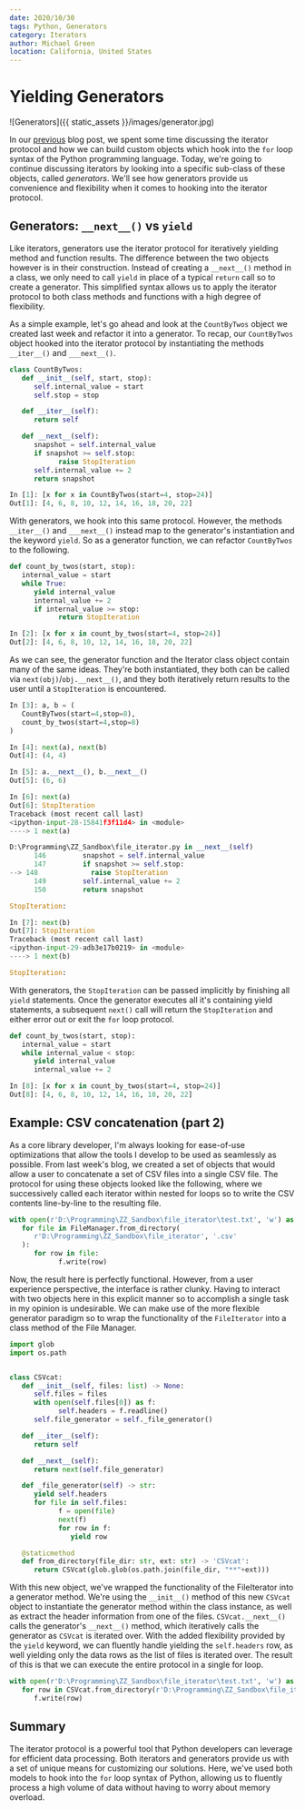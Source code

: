 ```yaml
---
date: 2020/10/30
tags: Python, Generators
category: Iterators
author: Michael Green
location: California, United States
---
```


# Yielding Generators

![Generators]({{ static_assets }}/images/generator.jpg)

In our [previous](https://1mikegrn.github.io/blog/posts/2020_10_23/) blog post, we spent some time discussing the iterator protocol and how we can build custom objects which hook into the `for` loop syntax of the Python programming language. Today, we're going to continue discussing iterators by looking into a specific sub-class of these objects, called *generators*. We'll see how generators provide us convenience and flexibility when it comes to hooking into the iterator protocol.

## Generators: `__next__()` vs `yield`

Like iterators, generators use the iterator protocol for iteratively yielding method and function results. The difference between the two objects however is in their construction. Instead of creating a `__next__()` method in a class, we only need to call `yield` in place of a typical `return` call so to create a generator. This simplified syntax allows us to apply the iterator protocol to both class methods and functions with a high degree of flexibility.

As a simple example, let's go ahead and look at the `CountByTwos` object we created last week and refactor it into a generator. To recap, our `CountByTwos` object hooked into the iterator protocol by instantiating the methods `__iter__()` and `___next__()`.

```python
class CountByTwos:
   def __init__(self, start, stop):
      self.internal_value = start
      self.stop = stop

   def __iter__(self):
      return self

   def __next__(self):
      snapshot = self.internal_value
      if snapshot >= self.stop:
            raise StopIteration
      self.internal_value += 2
      return snapshot
```

```python
In [1]: [x for x in CountByTwos(start=4, stop=24)]
Out[1]: [4, 6, 8, 10, 12, 14, 16, 18, 20, 22]
```

With generators, we hook into this same protocol. However, the methods `__iter__()` and `___next__()` instead map to the generator's instantiation and the keyword `yield`. So as a generator function, we can refactor `CountByTwos` to the following.

```python
def count_by_twos(start, stop):
   internal_value = start
   while True:
      yield internal_value
      internal_value += 2
      if internal_value >= stop:
            return StopIteration
```

```python
In [2]: [x for x in count_by_twos(start=4, stop=24)]
Out[2]: [4, 6, 8, 10, 12, 14, 16, 18, 20, 22]
```
As we can see, the generator function and the Iterator class object contain many of the same ideas. They're both instantiated, they both can be called via `next(obj)`/`obj.__next__()`, and they both iteratively return results to the user until a `StopIteration` is encountered.

```python
In [3]: a, b = (
   CountByTwos(start=4,stop=8), 
   count_by_twos(start=4,stop=8)
)

In [4]: next(a), next(b)
Out[4]: (4, 4)

In [5]: a.__next__(), b.__next__()
Out[5]: (6, 6)

In [6]: next(a)
Out[6]: StopIteration                             
Traceback (most recent call last)
<ipython-input-28-15841f3f11d4> in <module>
----> 1 next(a)

D:\Programming\ZZ_Sandbox\file_iterator.py in __next__(self)
      146         snapshot = self.internal_value
      147         if snapshot >= self.stop:
--> 148             raise StopIteration
      149         self.internal_value += 2
      150         return snapshot

StopIteration:

In [7]: next(b)
Out[7]: StopIteration                             
Traceback (most recent call last)
<ipython-input-29-adb3e17b0219> in <module>
----> 1 next(b)

StopIteration:
```

With generators, the `StopIteration` can be passed implicitly by finishing all `yield` statements. Once the generator executes all it's containing yield statements, a subsequent `next()` call will return the `StopIteration` and either error out or exit the `for` loop protocol.

```python
def count_by_twos(start, stop):
   internal_value = start
   while internal_value < stop:
      yield internal_value
      internal_value += 2
```
```python
In [8]: [x for x in count_by_twos(start=4, stop=24)]
Out[8]: [4, 6, 8, 10, 12, 14, 16, 18, 20, 22]
```

## Example: CSV concatenation (part 2)

As a core library developer, I'm always looking for ease-of-use optimizations that allow the tools I develop to be used as seamlessly as possible. From last week's blog, we created a set of objects that would allow a user to concatenate a set of CSV files into a single CSV file. The protocol for using these objects looked like the following, where we successively called each iterator within nested for loops so to write the CSV contents line-by-line to the resulting file.

```python
with open(r'D:\Programming\ZZ_Sandbox\file_iterator\test.txt', 'w') as f:
   for file in FileManager.from_directory(
      r'D:\Programming\ZZ_Sandbox\file_iterator', '.csv'
   ):
      for row in file:
            f.write(row)
```

Now, the result here is perfectly functional. However, from a user experience perspective, the interface is rather clunky. Having to interact with two objects here in this explicit manner so to accomplish a single task in my opinion is undesirable. We can make use of the more flexible generator paradigm so to wrap the functionality of the `FileIterator` into a class method of the File Manager.

```python
import glob
import os.path


class CSVcat:
   def __init__(self, files: list) -> None:
      self.files = files
      with open(self.files[0]) as f:
            self.headers = f.readline()
      self.file_generator = self._file_generator()

   def __iter__(self):
      return self

   def __next__(self):
      return next(self.file_generator)

   def _file_generator(self) -> str:
      yield self.headers
      for file in self.files:
            f = open(file)
            next(f)
            for row in f:
               yield row

   @staticmethod
   def from_directory(file_dir: str, ext: str) -> 'CSVcat':
      return CSVcat(glob.glob(os.path.join(file_dir, "**"+ext)))
```

With this new object, we've wrapped the functionality of the FileIterator into a generator method. We're using the `__init__()` method of this new `CSVcat` object to instantiate the generator method within the class instance, as well as extract the header information from one of the files. `CSVcat.__next__()` calls the generator's `__next__()` method, which iteratively calls the generator as `CSVcat` is iterated over. With the added flexibility provided by the `yield` keyword, we can fluently handle yielding the `self.headers` row, as well yielding only the data rows as the list of files is iterated over. The result of this is that we can execute the entire protocol in a single for loop.

```python
with open(r'D:\Programming\ZZ_Sandbox\file_iterator\test.txt', 'w') as f:
   for row in CSVcat.from_directory(r'D:\Programming\ZZ_Sandbox\file_iterator', '.csv'):
      f.write(row)
```

## Summary


The iterator protocol is a powerful tool that Python developers can leverage for efficient data processing. Both iterators and generators provide us with a set of unique means for customizing our solutions. Here, we've used both models to hook into the `for` loop syntax of Python, allowing us to fluently process a high volume of data without having to worry about memory overload.
